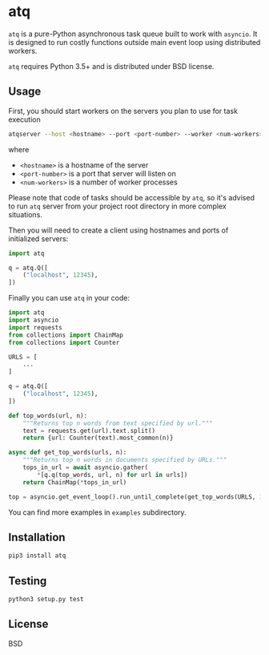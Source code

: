 # atq
`atq` is a pure-Python asynchronous task queue built to work with `asyncio`.
It is designed to run costly functions outside main event loop using
distributed workers.

`atq` requires Python 3.5+ and is distributed under BSD license.

## Usage
First, you should start workers on the servers you plan to use for task execution
```sh
atqserver --host <hostname> --port <port-number> --worker <num-workers>
```
where
- `<hostname>` is a hostname of the server
- `<port-number>` is a port that server will listen on
- `<num-workers>` is a number of worker processes

Please note that code of tasks should be accessible by `atq`, so it's advised to
run `atq` server from your project root directory in more complex situations.

Then you will need to create a client using hostnames and ports of initialized
servers:

```python
import atq

q = atq.Q([
    ("localhost", 12345),
])
```

Finally you can use `atq` in your code:

```python
import atq
import asyncio
import requests
from collections import ChainMap
from collections import Counter

URLS = [
    ...
]

q = atq.Q([
    ("localhost", 12345),
])

def top_words(url, n):
    """Returns top n words from text specified by url."""
    text = requests.get(url).text.split()
    return {url: Counter(text).most_common(n)}

async def get_top_words(urls, n):
    """Returns top n words in documents specified by URLs."""
    tops_in_url = await asyncio.gather(
        *[q.q(top_words, url, n) for url in urls])
    return ChainMap(*tops_in_url)

top = asyncio.get_event_loop().run_until_complete(get_top_words(URLS, 10))
```
You can find more examples in `examples` subdirectory.

## Installation
```sh
pip3 install atq
```

## Testing
```sh
python3 setup.py test
```

## License
BSD
